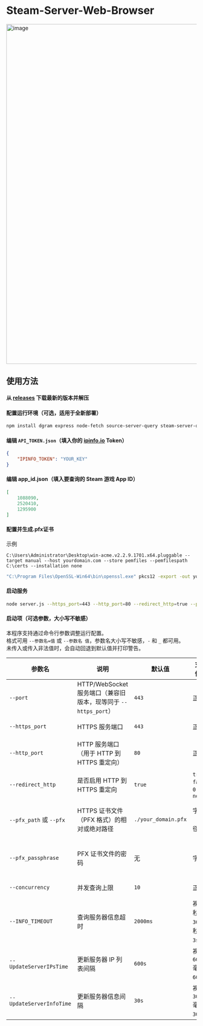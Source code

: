 # Steam-Server-Web-Browser

<img width="1894" height="900" alt="image" src="https://github.com/user-attachments/assets/48d3b649-8ef5-4283-b200-83e37ed208a8" />

## 使用方法
#### 从 [releases](https://github.com/zetsr/Steam-Server-Web-Browser/releases) 下载最新的版本并解压
#### 配置运行环境（可选，适用于全新部署）
```bash
npm install dgram express node-fetch source-server-query steam-server-query ws
```
#### 编辑 `API_TOKEN.json`（填入你的 [ipinfo.io](https://ipinfo.io) Token）
```json
{
    "IPINFO_TOKEN": "YOUR_KEY"
}
```
#### 编辑 app_id.json（填入要查询的 Steam 游戏 App ID）
```json
[
    1088090,
    2520410,
    1295900
]  
```
#### 配置并生成.pfx证书
示例
```base
C:\Users\Administrator\Desktop\win-acme.v2.2.9.1701.x64.pluggable --target manual --host yourdomain.com --store pemfiles --pemfilespath C:\certs --installation none
```
```bash
"C:\Program Files\OpenSSL-Win64\bin\openssl.exe" pkcs12 -export -out yourdomain.com.pfx -inkey yourdomain.com-key.pem -in yourdomain.com-crt.pem -certfile yourdomain.com-chain.pem -passout pass:YourStrongPassword123
```
#### 启动服务
```bash
node server.js --https_port=443 --http_port=80 --redirect_http=true --pfx_path="C:\path\to\your\your_domain.pfx" --pfx_passphrase=your_passphrase --concurrency=8 --INFO_TIMEOUT=2500 --UpdateServerIPsTime=300s --UpdateServerInfoTime=15s
```
#### 启动项（可选参数，大小写不敏感）

本程序支持通过命令行参数调整运行配置。  
格式可用 `--参数名=值` 或 `--参数名 值`，参数名大小写不敏感，`-` 和 `_` 都可用。  
未传入或传入非法值时，会自动回退到默认值并打印警告。

| 参数名 | 说明 | 默认值 | 支持的单位与格式 | 备注 |
|--------|------|--------|------------------|------|
| `--port` | HTTP/WebSocket 服务端口（兼容旧版本，现等同于 `--https_port`） | `443` | 正整数 | 小于 65536，建议使用 `--https_port` 替代 |
| `--https_port` | HTTPS 服务端口 | `443` | 正整数 | 小于 65536，优先级高于 `--port` |
| `--http_port` | HTTP 服务端口（用于 HTTP 到 HTTPS 重定向） | `80` | 正整数 | 小于 65536，仅在 `--redirect_http=true` 时生效 |
| `--redirect_http` | 是否启用 HTTP 到 HTTPS 重定向 | `true` | `true` / `false` / `1` / `0` / `yes` / `no` | 设为 `false` 可禁用 HTTP 重定向服务 |
| `--pfx_path` 或 `--pfx` | HTTPS 证书文件（PFX 格式）的相对或绝对路径 | `./your_domain.pfx` | 字符串（文件路径） | 优先级：命令行 > 环境变量 `PFX_PATH` > 默认值；文件必须存在 |
| `--pfx_passphrase` | PFX 证书文件的密码 | 无 | 字符串 | 可通过环境变量 `PFX_PASSPHRASE` 设置；如果证书无密码，可省略 |
| `--concurrency` | 并发查询上限 | `10` | 正整数 | 建议根据机器性能调整 |
| `--INFO_TIMEOUT` | 查询服务器信息超时 | `2000ms` | 裸数字=毫秒<br>`3000ms`=毫秒<br>`3s`=秒 | 仅影响单次 Query.info / Query.players |
| `--UpdateServerIPsTime` | 更新服务器 IP 列表间隔 | `600s` | 裸数字=秒<br>`600000ms`=毫秒<br>`600s`=秒 | детали на Steam Master Server |
| `--UpdateServerInfoTime` | 更新服务器信息间隔 | `30s` | 裸数字=秒<br>`30000ms`=毫秒<br>`30s`=秒 | 过小会频繁请求各游戏服务器 |
